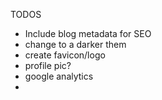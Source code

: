 TODOS
- Include blog metadata for SEO
- change to a darker them
- create favicon/logo
- profile pic?
- google analytics
- 
